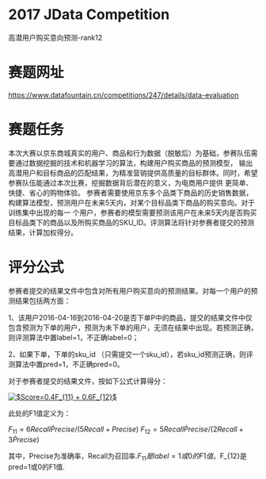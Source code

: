 # 2017 JData Competition
高潜用户购买意向预测-rank12
 
# 赛题网址

https://www.datafountain.cn/competitions/247/details/data-evaluation

# 赛题任务
本次大赛以京东商城真实的用户、商品和行为数据（脱敏后）为基础，参赛队伍需要通过数据挖掘的技术和机器学习的算法，构建用户购买商品的预测模型，
输出高潜用户和目标商品的匹配结果，为精准营销提供高质量的目标群体。同时，希望参赛队伍能通过本次比赛，挖掘数据背后潜在的意义，为电商用户提供
更简单、快捷、省心的购物体验。
参赛者需要使用京东多个品类下商品的历史销售数据，构建算法模型，预测用户在未来5天内，对某个目标品类下商品的购买意向。对于训练集中出现的每一
个用户，参赛者的模型需要预测该用户在未来5天内是否购买目标品类下的商品以及所购买商品的SKU_ID。评测算法将针对参赛者提交的预测结果，计算加权得分。

# 评分公式
参赛者提交的结果文件中包含对所有用户购买意向的预测结果。对每一个用户的预测结果包括两方面：

1、该用户2016-04-16到2016-04-20是否下单P中的商品，提交的结果文件中仅包含预测为下单的用户，预测为未下单的用户，无须在结果中出现。若预测正确，则评测算法中置label=1，不正确label=0；

2、如果下单，下单的sku_id （只需提交一个sku_id），若sku_id预测正确，则评测算法中置pred=1，不正确pred=0。

对于参赛者提交的结果文件，按如下公式计算得分：

<a href="https://www.codecogs.com/eqnedit.php?latex=$Score=0.4F_{11}&space;&plus;&space;0.6F_{12}$" target="_blank"><img src="https://latex.codecogs.com/gif.latex?$Score=0.4F_{11}&space;&plus;&space;0.6F_{12}$" title="$Score=0.4F_{11} + 0.6F_{12}$" /></a>

此处的F1值定义为：

$F_{11}=6Recall \dot Precise/(5Recall+Precise)$
$F_{12}=5Recall \dot Precise/(2Recall+3 \dot Precise)$

其中，Precise为准确率，Recall为召回率.$F_{11}是label=1或0的F1值，$F_{12}是pred=1或0的F1值.
